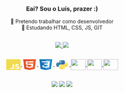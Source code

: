 <div align="center">

### Eai? Sou o Luís, prazer :)

🔭 Pretendo trabalhar como desenvolvedor <br>
🌱 Estudando HTML, CSS, JS, GIT
</div>



<div align="center" style="display: inline_block"><br>
  <table> 
  <a href="https://github.com/luis03felipe">
  <img height="180em" src="https://github-readme-stats.vercel.app/api?username=luis03felipe&show_icons=true&ayout=compact&langs_count=6&theme=tokyonight"/>
  <img height="180em" src="https://github-readme-stats.vercel.app/api/top-langs/?username=luis03felipe&layout=compact&langs_count=6&theme=tokyonight"/>
</table>
  <img align="center" alt="" height="30" width="40" src="https://raw.githubusercontent.com/devicons/devicon/master/icons/javascript/javascript-plain.svg">
  <img align="center" alt="" height="30" width="40" src="https://raw.githubusercontent.com/devicons/devicon/master/icons/html5/html5-original.svg">
  <img align="center" alt="" height="30" width="40" src="https://raw.githubusercontent.com/devicons/devicon/master/icons/css3/css3-original.svg">
  <img align="center" alt="" height="30" width="40" src="https://raw.githubusercontent.com/devicons/devicon/master/icons/python/python-original.svg">
  <img align="center" alt="" height="30" width="40" src="https://cdn.jsdelivr.net/gh/devicons/devicon/icons/java/java-original.svg">
  <img align="center" alt="" height="30" width="40" src="https://cdn.jsdelivr.net/gh/devicons/devicon/icons/figma/figma-original.svg" />
  <img align="center" alt="" height="30" width="40" src="https://cdn.jsdelivr.net/gh/devicons/devicon/icons/git/git-plain-wordmark.svg" />        
</div>
  
##

<div align="center"> 
  <a href="https://instagram.com/luisfmds" target="_blank"><img src="https://img.shields.io/badge/-Instagram-%23E4405F?style=for-the-badge&logo=instagram&logoColor=white" target="_blank"></a>
  <a href = "mailto:luisfmds03@gmail.com"><img src="https://img.shields.io/badge/-Gmail-%23333?style=for-the-badge&logo=gmail&logoColor=white" target="_blank"></a>
  <a href = "https://www.linkedin.com/in/lu%C3%ADs-felipe-mattos-da-silva-4439a923b/" target="_blank"><img src="https://img.shields.io/badge/-LinkedIn-%230077B5?style=for-the-badge&logo=linkedin&logoColor=white" target="_blank"></a> 
</div>

